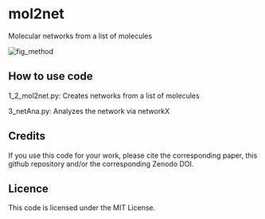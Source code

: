 # mol2net
Molecular networks from a list of molecules

![fig_method](https://user-images.githubusercontent.com/112173397/186894549-131b817f-b398-404f-83e6-f362415c16d7.png)

## How to use code
1_2_mol2net.py: Creates networks from a list of molecules

3_netAna.py: Analyzes the network via networkX

## Credits
If you use this code for your work, please cite the corresponding paper, this github repository and/or the corresponding Zenodo DOI.

## Licence
This code is licensed under the MIT License.
